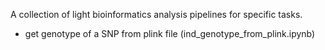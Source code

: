 A collection of light bioinformatics analysis pipelines for specific tasks.
- get genotype of a SNP from plink file (ind_genotype_from_plink.ipynb)
